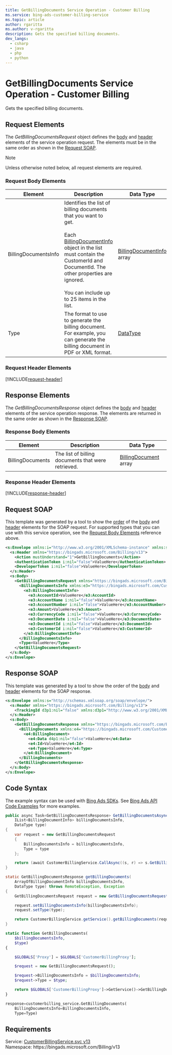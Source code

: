 ```yaml
---
title: GetBillingDocuments Service Operation - Customer Billing
ms.service: bing-ads-customer-billing-service
ms.topic: article
author: rgaritta
ms.author: v-rgaritta
description: Gets the specified billing documents.
dev_langs: 
  - csharp
  - java
  - php
  - python
---
```

# GetBillingDocuments Service Operation - Customer Billing
Gets the specified billing documents.

## <a name="request"></a>Request Elements
The *GetBillingDocumentsRequest* object defines the [body](#request-body) and [header](#request-header) elements of the service operation request. The elements must be in the same order as shown in the [Request SOAP](#request-soap). 

> [!NOTE]
> Unless otherwise noted below, all request elements are required.

### <a name="request-body"></a>Request Body Elements

|Element|Description|Data Type|
|-----------|---------------|-------------|
|<a name="billingdocumentsinfo"></a>BillingDocumentsInfo|Identifies the list of billing documents that you want to get.<br/><br/>Each [BillingDocumentInfo](billingdocumentinfo.md) object in the list must contain the CustomerId and DocumentId. The other properties are ignored.<br/><br/>You can include up to 25 items in the list.|[BillingDocumentInfo](billingdocumentinfo.md) array|
|<a name="type"></a>Type|The format to use to generate the billing document. For example, you can generate the billing document in PDF or XML format.|[DataType](datatype.md)|

### <a name="request-header"></a>Request Header Elements
[!INCLUDE[request-header](./includes/request-header.md)]

## <a name="response"></a>Response Elements
The *GetBillingDocumentsResponse* object defines the [body](#response-body) and [header](#response-header) elements of the service operation response. The elements are returned in the same order as shown in the [Response SOAP](#response-soap).

### <a name="response-body"></a>Response Body Elements

|Element|Description|Data Type|
|-----------|---------------|-------------|
|<a name="billingdocuments"></a>BillingDocuments|The list of billing documents that were retrieved.|[BillingDocument](billingdocument.md) array|

### <a name="response-header"></a>Response Header Elements
[!INCLUDE[response-header](./includes/response-header.md)]

## <a name="request-soap"></a>Request SOAP
This template was generated by a tool to show the [order](../guides/services-protocol.md#element-order) of the [body](#request-body) and [header](#request-header) elements for the SOAP request. For supported types that you can use with this service operation, see the [Request Body Elements](#request-body) reference above.

```xml
<s:Envelope xmlns:i="http://www.w3.org/2001/XMLSchema-instance" xmlns:s="http://schemas.xmlsoap.org/soap/envelope/">
  <s:Header xmlns="https://bingads.microsoft.com/Billing/v13">
    <Action mustUnderstand="1">GetBillingDocuments</Action>
    <AuthenticationToken i:nil="false">ValueHere</AuthenticationToken>
    <DeveloperToken i:nil="false">ValueHere</DeveloperToken>
  </s:Header>
  <s:Body>
    <GetBillingDocumentsRequest xmlns="https://bingads.microsoft.com/Billing/v13">
      <BillingDocumentsInfo xmlns:e3="https://bingads.microsoft.com/Customer/v13/Entities" i:nil="false">
        <e3:BillingDocumentInfo>
          <e3:AccountId>ValueHere</e3:AccountId>
          <e3:AccountName i:nil="false">ValueHere</e3:AccountName>
          <e3:AccountNumber i:nil="false">ValueHere</e3:AccountNumber>
          <e3:Amount>ValueHere</e3:Amount>
          <e3:CurrencyCode i:nil="false">ValueHere</e3:CurrencyCode>
          <e3:DocumentDate i:nil="false">ValueHere</e3:DocumentDate>
          <e3:DocumentId i:nil="false">ValueHere</e3:DocumentId>
          <e3:CustomerId i:nil="false">ValueHere</e3:CustomerId>
        </e3:BillingDocumentInfo>
      </BillingDocumentsInfo>
      <Type>ValueHere</Type>
    </GetBillingDocumentsRequest>
  </s:Body>
</s:Envelope>
```

## <a name="response-soap"></a>Response SOAP
This template was generated by a tool to show the order of the [body](#response-body) and [header](#response-header) elements for the SOAP response.

```xml
<s:Envelope xmlns:s="http://schemas.xmlsoap.org/soap/envelope/">
  <s:Header xmlns="https://bingads.microsoft.com/Billing/v13">
    <TrackingId d3p1:nil="false" xmlns:d3p1="http://www.w3.org/2001/XMLSchema-instance">ValueHere</TrackingId>
  </s:Header>
  <s:Body>
    <GetBillingDocumentsResponse xmlns="https://bingads.microsoft.com/Billing/v13">
      <BillingDocuments xmlns:e4="https://bingads.microsoft.com/Customer/v13/Entities" d4p1:nil="false" xmlns:d4p1="http://www.w3.org/2001/XMLSchema-instance">
        <e4:BillingDocument>
          <e4:Data d4p1:nil="false">ValueHere</e4:Data>
          <e4:Id>ValueHere</e4:Id>
          <e4:Type>ValueHere</e4:Type>
        </e4:BillingDocument>
      </BillingDocuments>
    </GetBillingDocumentsResponse>
  </s:Body>
</s:Envelope>
```

## <a name="example"></a>Code Syntax
The example syntax can be used with [Bing Ads SDKs](../guides/client-libraries.md). See [Bing Ads API Code Examples](../guides/code-examples.md) for more examples.
```csharp
public async Task<GetBillingDocumentsResponse> GetBillingDocumentsAsync(
	IList<BillingDocumentInfo> billingDocumentsInfo,
	DataType type)
{
	var request = new GetBillingDocumentsRequest
	{
		BillingDocumentsInfo = billingDocumentsInfo,
		Type = type
	};

	return (await CustomerBillingService.CallAsync((s, r) => s.GetBillingDocumentsAsync(r), request));
}
```
```java
static GetBillingDocumentsResponse getBillingDocuments(
	ArrayOfBillingDocumentInfo billingDocumentsInfo,
	DataType type) throws RemoteException, Exception
{
	GetBillingDocumentsRequest request = new GetBillingDocumentsRequest();

	request.setBillingDocumentsInfo(billingDocumentsInfo);
	request.setType(type);

	return CustomerBillingService.getService().getBillingDocuments(request);
}
```
```php
static function GetBillingDocuments(
	$billingDocumentsInfo,
	$type)
{

	$GLOBALS['Proxy'] = $GLOBALS['CustomerBillingProxy'];

	$request = new GetBillingDocumentsRequest();

	$request->BillingDocumentsInfo = $billingDocumentsInfo;
	$request->Type = $type;

	return $GLOBALS['CustomerBillingProxy']->GetService()->GetBillingDocuments($request);
}
```
```python
response=customerbilling_service.GetBillingDocuments(
	BillingDocumentsInfo=BillingDocumentsInfo,
	Type=Type)
```

## Requirements
Service: [CustomerBillingService.svc v13](https://clientcenter.api.bingads.microsoft.com/Api/Billing/v13/CustomerBillingService.svc)  
Namespace: https\://bingads.microsoft.com/Billing/v13  

